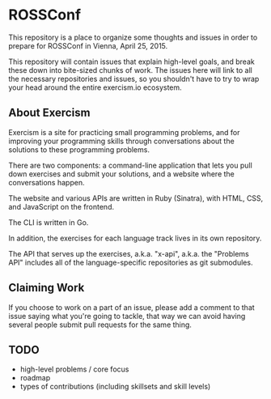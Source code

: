 # ROSSConf

This repository is a place to organize some thoughts and
issues in order to prepare for ROSSConf in Vienna,
April 25, 2015.

This repository will contain issues that explain high-level goals, and
break these down into bite-sized chunks of work. The issues here will
link to all the necessary repositories and issues, so you shouldn't
have to try to wrap your head around the entire exercism.io ecosystem.

## About Exercism

Exercism is a site for practicing small programming problems, and
for improving your programming skills through conversations about the
solutions to these programming problems.

There are two components: a command-line application that lets you pull down
exercises and submit your solutions, and a website where the conversations
happen.

The website and various APIs are written in Ruby (Sinatra), with HTML, CSS,
and JavaScript on the frontend.

The CLI is written in Go.

In addition, the exercises for each language track lives in its own repository.

The API that serves up the exercises, a.k.a. "x-api", a.k.a. the "Problems API"
includes all of the language-specific repositories as git submodules.

## Claiming Work

If you choose to work on a part of an issue, please add a comment to that issue
saying what you're going to tackle, that way we can avoid having several people
submit pull requests for the same thing.

## TODO

- high-level problems / core focus
- roadmap
- types of contributions (including skillsets and skill levels)
